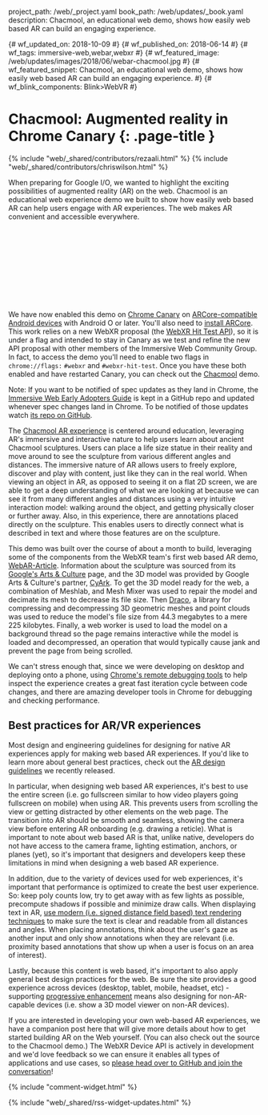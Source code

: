 project_path: /web/_project.yaml
book_path: /web/updates/_book.yaml
description: Chacmool, an educational web demo, shows how easily web based AR can build an engaging experience.

{# wf_updated_on: 2018-10-09 #}
{# wf_published_on: 2018-06-14 #}
{# wf_tags: immersive-web,webar,webxr #}
{# wf_featured_image: /web/updates/images/2018/06/webar-chacmool.jpg #}
{# wf_featured_snippet: Chacmool, an educational web demo, shows how easily web based AR can build an engaging experience. #}
{# wf_blink_components: Blink>WebVR #}

# Chacmool: Augmented reality in Chrome Canary {: .page-title }

{% include "web/_shared/contributors/rezaali.html" %}
{% include "web/_shared/contributors/chriswilson.html" %}

When preparing for Google I/O, we wanted to highlight the exciting possibilities
of augmented reality (AR) on the web. Chacmool is an educational web experience
demo we built to show how easily web based AR can help users engage with AR
experiences. The web makes AR convenient and accessible everywhere.

<div class="video-wrapper">
  <iframe class="devsite-embedded-youtube-video" data-video-id="Zu6MXyfi-Ts"
          data-autohide="1" data-showinfo="0" frameborder="0" allowfullscreen>
  </iframe>
</div>

We have now enabled this demo on
[Chrome Canary](https://play.google.com/store/apps/details?id=com.chrome.canary)
on
[ARCore-compatible Android devices](/ar/discover/supported-devices) with Android O or later. You'll also need to
[install ARCore](https://play.google.com/store/apps/details?id=com.google.ar.core&e=-EnableAppDetailsPageRedesign).
 This work relies on a new WebXR proposal (the
[WebXR Hit Test API](https://github.com/immersive-web/hit-test/blob/master/explainer.md)),
so it is under a flag and intended to stay in Canary as we test and refine the
new API proposal with other members of the Immersive Web Community Group. In
fact, to access the demo you'll need to enable two flags in `chrome://flags:`
`#webxr` and `#webxr-hit-test`.  Once you have these both enabled and have restarted
Canary, you can check out the [Chacmool](https://web-education-ar-demo.appspot.com/) demo.  

Note: If you want to be notified of spec updates as they land in Chrome, the
[Immersive Web Early Adopters Guide](https://immersive-web.github.io/webxr-reference/) is
kept in a GitHub repo and updated whenever spec changes land in Chrome. To be
notified of those updates watch [its repo on
GitHub](https://github.com/immersive-web/webxr-reference).

The [Chacmool AR experience](https://web-education-ar-demo.appspot.com/) is centered around
education, leveraging AR's immersive and interactive nature to help users learn
about ancient Chacmool sculptures. Users can place a life size statue in their
reality and move around to see the sculpture from various different angles and
distances. The immersive nature of AR allows users to freely explore, discover
and play with content, just like they can in the real world. When viewing an
object in AR, as opposed to seeing it on a flat 2D screen, we are able to get a
deep understanding of what we are looking at because we can see it from many
different angles and distances using a very intuitive interaction model: walking
around the object, and getting physically closer or further away.   Also, in
this experience, there are annotations placed directly on the sculpture. This
enables users to directly connect what is described in text and where those
features are on the sculpture.

This demo was built over the course of about a month to build, leveraging some
of the components from the WebXR team's first web based AR demo,
[WebAR-Article](https://blog.google/products/google-vr/augmented-reality-web-everyone/).
Information about the sculpture was sourced from its
[Google's Arts & Culture](https://artsandculture.google.com/asset/a-chacmool-figure-holding-a-bowl-in-the-ruins-of-templo-mayor-in-mexico-city/nQFDnZcHsxuiiA)
page, and the 3D model was provided by Google Arts & Culture's partner,
[CyArk](https://artsandculture.google.com/partner/cyark).  To get the 3D model
ready for the web, a combination of Meshlab, and Mesh Mixer was used to repair
the model and decimate its mesh to decrease its file size. Then
[Draco](https://github.com/google/draco), a library for compressing and
decompressing 3D geometric meshes and point clouds
was used to reduce the model's file size from 44.3 megabytes to a mere 225
kilobytes. Finally, a web worker is used to load the model on a background
thread so the page remains interactive while the model is loaded and
decompressed, an operation that would typically cause jank and prevent the page
from being scrolled.  

We can't stress enough that, since we were developing on desktop and deploying
onto a phone, using
[Chrome's remote debugging tools](/web/tools/chrome-devtools/remote-debugging/)
to help inspect the experience creates a great fast iteration cycle between code
changes, and there are amazing developer tools in Chrome for debugging and
checking performance.

## Best practices for AR/VR experiences

Most design and engineering guidelines for designing for native AR experiences
apply for making web based AR experiences. If you'd like to learn more about
general best practices, check out the [AR design
guidelines](https://designguidelines.withgoogle.com/ar-design/) we recently
released.

In particular, when designing web based AR experiences, it's best to use the
entire screen (i.e. go fullscreen similar to how video players going fullscreen
on mobile) when using AR. This prevents users from scrolling the view or getting
distracted by other elements on the web page. The transition into AR should be
smooth and seamless, showing the camera view before entering AR onboarding (e.g.
drawing a reticle). What is important to note about web based AR is that, unlike
native, developers do not have access to the camera frame, lighting estimation,
anchors, or planes (yet), so it's important that designers and developers keep
these limitations in mind when designing a web based AR experience.

In addition, due to the variety of devices used for web experiences, it's
important that performance is optimized to create the best user experience. So:
keep poly counts low, try to get away with as few lights as possible, precompute
shadows if possible and minimize draw calls. When displaying text in AR,
[use modern (i.e. signed distance field based) text rendering techniques](/web/showcase/2017/within)
to make sure the text is clear and readable from all distances and angles. When
placing annotations, think about the user's gaze as another input and only show
annotations when they are relevant (i.e. proximity based annotations that show
up when a user is focus on an area of interest).

Lastly, because this content is web based, it's important to also apply general
best design practices for the web. Be sure the site provides a good experience
across devices (desktop, tablet, mobile, headset, etc) -  supporting
[progressive enhancement](https://developer.mozilla.org/en-US/docs/Glossary/Progressive_Enhancement)
means also designing for non-AR-capable devices (i.e. show a 3D model viewer on
non-AR devices). 	

If you are interested in developing your own web-based AR experiences, we have a
companion post here that will give more details about how to get started
building AR on the Web yourself. (You can also check out the source to the
Chacmool demo.) The WebXR Device API is actively in development and we'd love
feedback so we can ensure it enables all types of applications and use cases, so
[please head over to GitHub and join the conversation](https://github.com/immersive-web/webxr)!

{% include "comment-widget.html" %}

{% include "web/_shared/rss-widget-updates.html" %}
